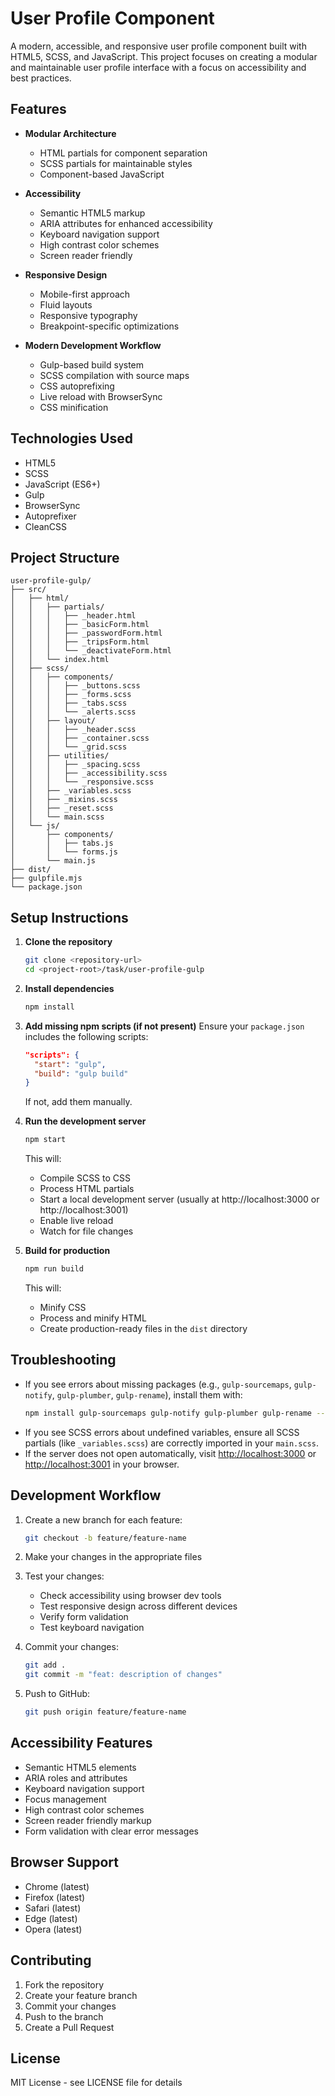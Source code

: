 # User Profile Component

A modern, accessible, and responsive user profile component built with HTML5, SCSS, and JavaScript. This project focuses on creating a modular and maintainable user profile interface with a focus on accessibility and best practices.

## Features

- **Modular Architecture**
  - HTML partials for component separation
  - SCSS partials for maintainable styles
  - Component-based JavaScript

- **Accessibility**
  - Semantic HTML5 markup
  - ARIA attributes for enhanced accessibility
  - Keyboard navigation support
  - High contrast color schemes
  - Screen reader friendly

- **Responsive Design**
  - Mobile-first approach
  - Fluid layouts
  - Responsive typography
  - Breakpoint-specific optimizations

- **Modern Development Workflow**
  - Gulp-based build system
  - SCSS compilation with source maps
  - CSS autoprefixing
  - Live reload with BrowserSync
  - CSS minification

## Technologies Used

- HTML5
- SCSS
- JavaScript (ES6+)
- Gulp
- BrowserSync
- Autoprefixer
- CleanCSS

## Project Structure

```
user-profile-gulp/
├── src/
│   ├── html/
│   │   ├── partials/
│   │   │   ├── _header.html
│   │   │   ├── _basicForm.html
│   │   │   ├── _passwordForm.html
│   │   │   ├── _tripsForm.html
│   │   │   └── _deactivateForm.html
│   │   └── index.html
│   ├── scss/
│   │   ├── components/
│   │   │   ├── _buttons.scss
│   │   │   ├── _forms.scss
│   │   │   ├── _tabs.scss
│   │   │   └── _alerts.scss
│   │   ├── layout/
│   │   │   ├── _header.scss
│   │   │   ├── _container.scss
│   │   │   └── _grid.scss
│   │   ├── utilities/
│   │   │   ├── _spacing.scss
│   │   │   ├── _accessibility.scss
│   │   │   └── _responsive.scss
│   │   ├── _variables.scss
│   │   ├── _mixins.scss
│   │   ├── _reset.scss
│   │   └── main.scss
│   └── js/
│       ├── components/
│       │   ├── tabs.js
│       │   └── forms.js
│       └── main.js
├── dist/
├── gulpfile.mjs
└── package.json
```

## Setup Instructions

1. **Clone the repository**
   ```bash
   git clone <repository-url>
   cd <project-root>/task/user-profile-gulp
   ```

2. **Install dependencies**
   ```bash
   npm install
   ```

3. **Add missing npm scripts (if not present)**
   Ensure your `package.json` includes the following scripts:
   ```json
   "scripts": {
     "start": "gulp",
     "build": "gulp build"
   }
   ```
   If not, add them manually.

4. **Run the development server**
   ```bash
   npm start
   ```
   This will:
   - Compile SCSS to CSS
   - Process HTML partials
   - Start a local development server (usually at http://localhost:3000 or http://localhost:3001)
   - Enable live reload
   - Watch for file changes

5. **Build for production**
   ```bash
   npm run build
   ```
   This will:
   - Minify CSS
   - Process and minify HTML
   - Create production-ready files in the `dist` directory

## Troubleshooting

- If you see errors about missing packages (e.g., `gulp-sourcemaps`, `gulp-notify`, `gulp-plumber`, `gulp-rename`), install them with:
  ```bash
  npm install gulp-sourcemaps gulp-notify gulp-plumber gulp-rename --save-dev
  ```
- If you see SCSS errors about undefined variables, ensure all SCSS partials (like `_variables.scss`) are correctly imported in your `main.scss`.
- If the server does not open automatically, visit [http://localhost:3000](http://localhost:3000) or [http://localhost:3001](http://localhost:3001) in your browser.

## Development Workflow

1. Create a new branch for each feature:
   ```bash
   git checkout -b feature/feature-name
   ```

2. Make your changes in the appropriate files

3. Test your changes:
   - Check accessibility using browser dev tools
   - Test responsive design across different devices
   - Verify form validation
   - Test keyboard navigation

4. Commit your changes:
   ```bash
   git add .
   git commit -m "feat: description of changes"
   ```

5. Push to GitHub:
   ```bash
   git push origin feature/feature-name
   ```

## Accessibility Features

- Semantic HTML5 elements
- ARIA roles and attributes
- Keyboard navigation support
- Focus management
- High contrast color schemes
- Screen reader friendly markup
- Form validation with clear error messages

## Browser Support

- Chrome (latest)
- Firefox (latest)
- Safari (latest)
- Edge (latest)
- Opera (latest)

## Contributing

1. Fork the repository
2. Create your feature branch
3. Commit your changes
4. Push to the branch
5. Create a Pull Request

## License

MIT License - see LICENSE file for details 